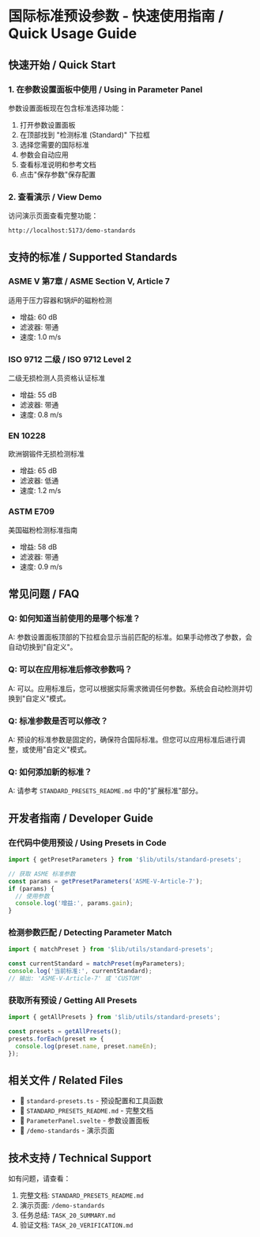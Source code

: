 # 国际标准预设参数 - 快速使用指南 / Quick Usage Guide

## 快速开始 / Quick Start

### 1. 在参数设置面板中使用 / Using in Parameter Panel

参数设置面板现在包含标准选择功能：

1. 打开参数设置面板
2. 在顶部找到 "检测标准 (Standard)" 下拉框
3. 选择您需要的国际标准
4. 参数会自动应用
5. 查看标准说明和参考文档
6. 点击"保存参数"保存配置

### 2. 查看演示 / View Demo

访问演示页面查看完整功能：
```
http://localhost:5173/demo-standards
```

## 支持的标准 / Supported Standards

### ASME V 第7章 / ASME Section V, Article 7
适用于压力容器和锅炉的磁粉检测
- 增益: 60 dB
- 滤波器: 带通
- 速度: 1.0 m/s

### ISO 9712 二级 / ISO 9712 Level 2
二级无损检测人员资格认证标准
- 增益: 55 dB
- 滤波器: 带通
- 速度: 0.8 m/s

### EN 10228
欧洲钢锻件无损检测标准
- 增益: 65 dB
- 滤波器: 低通
- 速度: 1.2 m/s

### ASTM E709
美国磁粉检测标准指南
- 增益: 58 dB
- 滤波器: 带通
- 速度: 0.9 m/s

## 常见问题 / FAQ

### Q: 如何知道当前使用的是哪个标准？
A: 参数设置面板顶部的下拉框会显示当前匹配的标准。如果手动修改了参数，会自动切换到"自定义"。

### Q: 可以在应用标准后修改参数吗？
A: 可以。应用标准后，您可以根据实际需求微调任何参数。系统会自动检测并切换到"自定义"模式。

### Q: 标准参数是否可以修改？
A: 预设的标准参数是固定的，确保符合国际标准。但您可以应用标准后进行调整，或使用"自定义"模式。

### Q: 如何添加新的标准？
A: 请参考 `STANDARD_PRESETS_README.md` 中的"扩展标准"部分。

## 开发者指南 / Developer Guide

### 在代码中使用预设 / Using Presets in Code

```typescript
import { getPresetParameters } from '$lib/utils/standard-presets';

// 获取 ASME 标准参数
const params = getPresetParameters('ASME-V-Article-7');
if (params) {
  // 使用参数
  console.log('增益:', params.gain);
}
```

### 检测参数匹配 / Detecting Parameter Match

```typescript
import { matchPreset } from '$lib/utils/standard-presets';

const currentStandard = matchPreset(myParameters);
console.log('当前标准:', currentStandard);
// 输出: 'ASME-V-Article-7' 或 'CUSTOM'
```

### 获取所有预设 / Getting All Presets

```typescript
import { getAllPresets } from '$lib/utils/standard-presets';

const presets = getAllPresets();
presets.forEach(preset => {
  console.log(preset.name, preset.nameEn);
});
```

## 相关文件 / Related Files

- 📄 `standard-presets.ts` - 预设配置和工具函数
- 📄 `STANDARD_PRESETS_README.md` - 完整文档
- 📄 `ParameterPanel.svelte` - 参数设置面板
- 📄 `/demo-standards` - 演示页面

## 技术支持 / Technical Support

如有问题，请查看：
1. 完整文档: `STANDARD_PRESETS_README.md`
2. 演示页面: `/demo-standards`
3. 任务总结: `TASK_20_SUMMARY.md`
4. 验证文档: `TASK_20_VERIFICATION.md`
